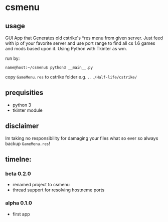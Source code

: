 # csmenu

## usage
GUI App that Generates old cstrike's *res menu from given server. Just feed with ip of your favorite server and use port range to find all cs 1.6 games and mods based upon it. Using Python with Tkinter as wm.

run by:
```
name@host:~/csmenu$ python3 __main__.py
```
copy ```GameMenu.res``` to cstrike folder  e.g. ```.../Half-life/cstrike/```

## prequisities

* python 3
* tkinter module

## disclaimer
Im taking no responsibility for damaging your files what so ever so always backup ```GameMenu.res```!

## timelne:

### beta 0.2.0
* renamed project to csmenu
* thread support for resolving hostneme ports

### alpha 0.1.0
* first app